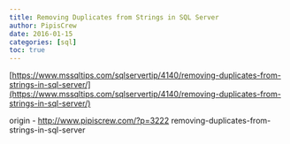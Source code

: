 ```yaml
---
title: Removing Duplicates from Strings in SQL Server
author: PipisCrew
date: 2016-01-15
categories: [sql]
toc: true
---
```


[https://www.mssqltips.com/sqlservertip/4140/removing-duplicates-from-strings-in-sql-server/](https://www.mssqltips.com/sqlservertip/4140/removing-duplicates-from-strings-in-sql-server/)

origin - http://www.pipiscrew.com/?p=3222 removing-duplicates-from-strings-in-sql-server